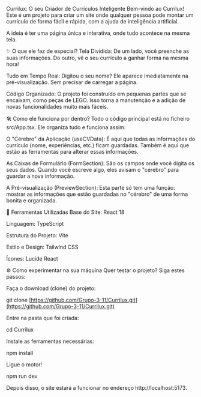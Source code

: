 Currilux: O seu Criador de Currículos Inteligente
Bem-vindo ao Currilux! Este é um projeto para criar um site onde qualquer pessoa pode montar um currículo de forma fácil e rápida, com a ajuda de inteligência artificial.

A ideia é ter uma página única e interativa, onde tudo acontece na mesma tela.

✨ O que ele faz de especial?
Tela Dividida: De um lado, você preenche as suas informações. Do outro, vê o seu currículo a ganhar forma na mesma hora!

Tudo em Tempo Real: Digitou o seu nome? Ele aparece imediatamente na pré-visualização. Sem precisar de carregar a página.

Código Organizado: O projeto foi construído em pequenas partes que se encaixam, como peças de LEGO. Isso torna a manutenção e a adição de novas funcionalidades muito mais fáceis.

🛠️ Como ele funciona por dentro?
Todo o código principal está no ficheiro src/App.tsx. Ele organiza tudo e funciona assim:

O "Cérebro" da Aplicação (useCVData): É aqui que todas as informações do currículo (nome, experiências, etc.) ficam guardadas. Também é aqui que estão as ferramentas para alterar essas informações.

As Caixas de Formulário (FormSection): São os campos onde você digita os seus dados. Quando você escreve algo, eles avisam o "cérebro" para guardar a nova informação.

A Pré-visualização (PreviewSection): Esta parte só tem uma função: mostrar as informações que estão guardadas no "cérebro" de uma forma bonita e organizada.

🚀 Ferramentas Utilizadas
Base do Site: React 18

Linguagem: TypeScript

Estrutura do Projeto: Vite

Estilo e Design: Tailwind CSS

Ícones: Lucide React

⚙️ Como experimentar na sua máquina
Quer testar o projeto? Siga estes passos:

Faça o download (clone) do projeto:

git clone [https://github.com/Grupo-3-11/Currilux.git](https://github.com/Grupo-3-11/Currilux.git)

Entre na pasta que foi criada:

cd Currilux

Instale as ferramentas necessárias:

npm install

Ligue o motor!

npm run dev

Depois disso, o site estará a funcionar no endereço http://localhost:5173.
